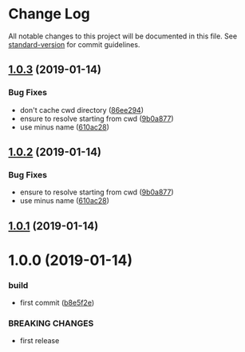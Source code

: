 # Change Log

All notable changes to this project will be documented in this file. See [standard-version](https://github.com/conventional-changelog/standard-version) for commit guidelines.

<a name="1.0.3"></a>
## [1.0.3](https://github.com/Kikobeats/require-one-of/compare/v1.0.1...v1.0.3) (2019-01-14)


### Bug Fixes

* don't cache cwd directory ([86ee294](https://github.com/Kikobeats/require-one-of/commit/86ee294))
* ensure to resolve starting from cwd ([9b0a877](https://github.com/Kikobeats/require-one-of/commit/9b0a877))
* use minus name ([610ac28](https://github.com/Kikobeats/require-one-of/commit/610ac28))



<a name="1.0.2"></a>
## [1.0.2](https://github.com/Kikobeats/require-one-of/compare/v1.0.1...v1.0.2) (2019-01-14)


### Bug Fixes

* ensure to resolve starting from cwd ([9b0a877](https://github.com/Kikobeats/require-one-of/commit/9b0a877))
* use minus name ([610ac28](https://github.com/Kikobeats/require-one-of/commit/610ac28))



<a name="1.0.1"></a>
## [1.0.1](https://github.com/Kikobeats/require-one-of/compare/v1.0.0...v1.0.1) (2019-01-14)



<a name="1.0.0"></a>
# 1.0.0 (2019-01-14)


### build

* first commit ([b8e5f2e](https://github.com/Kikobeats/require-one-of/commit/b8e5f2e))


### BREAKING CHANGES

* first release
